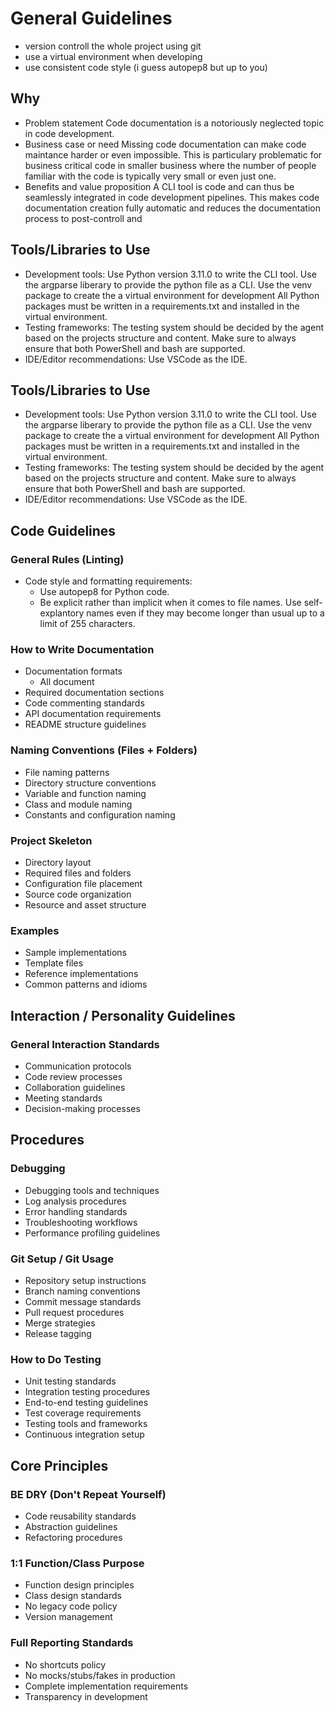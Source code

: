 # General Guidelines

- version controll the whole project using git
- use a virtual environment when developing
- use consistent code style (i guess autopep8 but up to you)

## Why
- Problem statement
  Code documentation is a notoriously neglected topic in code development.
- Business case or need
  Missing code documentation can make code maintance harder or even impossible. This is particulary problematic for business critical code in smaller business where 
  the number of people familiar with the code is typically very small or even just one. 
- Benefits and value proposition
  A CLI tool is code and can thus be seamlessly integrated in code development pipelines. This makes code documentation creation fully automatic and reduces the documentation
  process to post-controll and 

## Tools/Libraries to Use
<!-- Specify approved tools and libraries for the project -->
- Development tools:
    Use Python version 3.11.0 to write the CLI tool. Use the argparse liberary to provide the python file as a CLI. Use the venv package to create the a virtual environment for development
    All Python packages must be written in a requirements.txt and installed in the virtual environment.
- Testing frameworks:
    The testing system should be decided by the agent based on the projects structure and content. Make sure to always ensure that both PowerShell and bash are supported.
- IDE/Editor recommendations:
    Use VSCode as the IDE. 



## Tools/Libraries to Use
<!-- Specify approved tools and libraries for the project -->
- Development tools:
    Use Python version 3.11.0 to write the CLI tool. Use the argparse liberary to provide the python file as a CLI. Use the venv package to create the a virtual environment for development
    All Python packages must be written in a requirements.txt and installed in the virtual environment.
- Testing frameworks:
    The testing system should be decided by the agent based on the projects structure and content. Make sure to always ensure that both PowerShell and bash are supported.
- IDE/Editor recommendations:
    Use VSCode as the IDE. 

## Code Guidelines
### General Rules (Linting)
<!-- Define general coding standards and linting rules -->
- Code style and formatting requirements:
    - Use autopep8 for Python code.
    - Be explicit rather than implicit when it comes to file names. Use self-explantory names even if they may become longer than usual up to a limit of 255 characters.

### How to Write Documentation
<!-- Documentation standards and practices -->
- Documentation formats
    - All document
- Required documentation sections
- Code commenting standards
- API documentation requirements
- README structure guidelines

### Naming Conventions (Files + Folders)
<!-- File and folder naming standards -->
- File naming patterns
- Directory structure conventions
- Variable and function naming
- Class and module naming
- Constants and configuration naming

### Project Skeleton
<!-- Standard project structure template -->
- Directory layout
- Required files and folders
- Configuration file placement
- Source code organization
- Resource and asset structure

### Examples
<!-- Code examples demonstrating best practices -->
- Sample implementations
- Template files
- Reference implementations
- Common patterns and idioms

## Interaction / Personality Guidelines

### General Interaction Standards
<!-- How team members should interact -->
- Communication protocols
- Code review processes
- Collaboration guidelines
- Meeting standards
- Decision-making processes

## Procedures

### Debugging
<!-- Debugging methodologies and practices -->
- Debugging tools and techniques
- Log analysis procedures
- Error handling standards
- Troubleshooting workflows
- Performance profiling guidelines

### Git Setup / Git Usage
<!-- Version control standards and procedures -->
- Repository setup instructions
- Branch naming conventions
- Commit message standards
- Pull request procedures
- Merge strategies
- Release tagging

### How to Do Testing
<!-- Testing methodologies and requirements -->
- Unit testing standards
- Integration testing procedures
- End-to-end testing guidelines
- Test coverage requirements
- Testing tools and frameworks
- Continuous integration setup

## Core Principles

### BE DRY (Don't Repeat Yourself)
<!-- DRY principle implementation -->
- Code reusability standards
- Abstraction guidelines
- Refactoring procedures

### 1:1 Function/Class Purpose
<!-- Single responsibility principle -->
- Function design principles
- Class design standards
- No legacy code policy
- Version management

### Full Reporting Standards
<!-- Comprehensive reporting requirements -->
- No shortcuts policy
- No mocks/stubs/fakes in production
- Complete implementation requirements
- Transparency in development